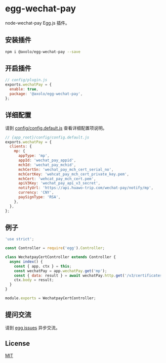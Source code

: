# egg-wechat-pay

node-wechat-pay Egg.js 插件。

## 安装插件

```bash
npm i @axolo/egg-wechat-pay --save
```

## 开启插件

```js
// config/plugin.js
exports.wechatPay = {
  enable: true,
  package: '@axolo/egg-wechat-pay',
};
```

## 详细配置

请到 [config/config.default.js](config/config.default.js) 查看详细配置项说明。

```js
// {app_root}/config/config.default.js
exports.wechatPay = {
  clients: {
    mp: {
      appType: 'mp',
      appId: 'wechat_pay_appid',
      mchId: 'wechat_pay_mchid',
      mchCertSn: 'wechat_pay_mch_cert_serial_no',
      mchCertKey: 'wehcat_pay_mch_cert_private_key.pem',
      mchCert: 'wehcat_pay_mch_cert.pem',
      apiV3Key: 'wechat_pay_api_v3_secret',
      notifyUrl: 'https://api.huawo-trip.com/wechat-pay/notify/mp',
      currency: 'CNY',
      paySignType: 'RSA',
    },
  },
};
```

## 例子

```js
'use strict';

const Controller = require('egg').Controller;

class WechatpayCertController extends Controller {
  async index() {
    const { app, ctx } = this;
    const wechatPay = app.wechatPay.get('mp');
    const { data: result } = await wechatPay.http.get('/v3/certificates');
    ctx.body = result;
  }
}

module.exports = WechatpayCertController;
```

## 提问交流

请到 [egg issues](https://github.com/axolo/egg-wechat-pay/issues) 异步交流。

## License

[MIT](LICENSE)
